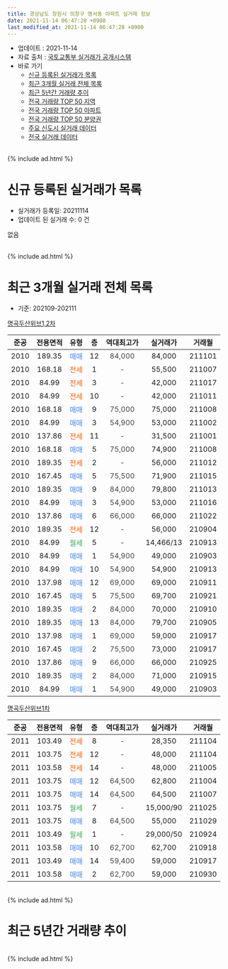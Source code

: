 ```yaml
---
title: 경상남도 창원시 의창구 명서동 아파트 실거래 정보
date: 2021-11-14 06:47:28 +0900
last_modified_at: 2021-11-14 06:47:28 +0900
---
```


* 업데이트 : 2021-11-14
* 자료 출처 : [국토교통부 실거래가 공개시스템](http://rt.molit.go.kr)
* 바로 가기
    * [신규 등록된 실거래가 목록](#신규-등록된-실거래가-목록)
    * [최근 3개월 실거래 전체 목록](#최근-3개월-실거래-전체-목록)
    * [최근 5년간 거래량 추이](#최근-5년간-거래량-추이)
    * [전국 거래량 TOP 50 지역](https://inasie.github.io/apt-trade-info/최근-3개월-전국에서-가장-거래가-많이-발생한-지역)
    * [전국 거래량 TOP 50 아파트](https://inasie.github.io/apt-trade-info/최근-3개월-전국에서-가장-거래가-많이-발생한-아파트)
    * [전국 거래량 TOP 50 분양권](https://inasie.github.io/apt-trade-info/최근-3개월-전국에서-가장-거래가-많이-발생한-분양권)
    * [주요 신도시 실거래 데이터](https://inasie.github.io/apt-trade-info/주요-신도시)
    * [전국 실거래 데이터](https://inasie.github.io/apt-trade-info/전국)
<br>
{% include ad.html %}
<br>

# 신규 등록된 실거래가 목록
* 실거래가 등록일: 20211114
* 업데이트 된 실거래 수: 0 건

없음

<br>
{% include ad.html %}
<br>

# 최근 3개월 실거래 전체 목록
* 기준: 202109-202111


[명곡두산위브1,2차](https://search.naver.com/search.naver?query=%EA%B2%BD%EC%83%81%EB%82%A8%EB%8F%84+%EC%B0%BD%EC%9B%90%EC%8B%9C+%EC%9D%98%EC%B0%BD%EA%B5%AC+%EB%AA%85%EC%84%9C%EB%8F%99+%EB%AA%85%EA%B3%A1%EB%91%90%EC%82%B0%EC%9C%84%EB%B8%8C1%2C2%EC%B0%A8)

|준공|전용면적|유형|층|역대최고가|실거래가|거래월|
|:---:|:---:|:---:|:---:|:---:|:---:|:---:|
|2010|189.35|<span style="color:#4285f3">매매</span>|12|<span style="color:#444444">84,000</span>|84,000|211101|
|2010|168.18|<span style="color:#ff5a00">전세</span>|1|<span style="color:#444444">-</span>|55,500|211007|
|2010|84.99|<span style="color:#ff5a00">전세</span>|3|<span style="color:#444444">-</span>|42,000|211017|
|2010|84.99|<span style="color:#ff5a00">전세</span>|10|<span style="color:#444444">-</span>|42,000|211011|
|2010|168.18|<span style="color:#4285f3">매매</span>|9|<span style="color:#444444">75,000</span>|75,000|211008|
|2010|84.99|<span style="color:#4285f3">매매</span>|3|<span style="color:#444444">54,900</span>|53,000|211002|
|2010|137.86|<span style="color:#ff5a00">전세</span>|11|<span style="color:#444444">-</span>|31,500|211001|
|2010|168.18|<span style="color:#4285f3">매매</span>|5|<span style="color:#444444">75,000</span>|74,900|211008|
|2010|189.35|<span style="color:#ff5a00">전세</span>|2|<span style="color:#444444">-</span>|56,000|211012|
|2010|167.45|<span style="color:#4285f3">매매</span>|5|<span style="color:#444444">75,500</span>|71,900|211015|
|2010|189.35|<span style="color:#4285f3">매매</span>|9|<span style="color:#444444">84,000</span>|79,800|211013|
|2010|84.99|<span style="color:#4285f3">매매</span>|3|<span style="color:#444444">54,900</span>|53,000|211016|
|2010|137.86|<span style="color:#4285f3">매매</span>|6|<span style="color:#444444">66,000</span>|66,000|211022|
|2010|189.35|<span style="color:#ff5a00">전세</span>|12|<span style="color:#444444">-</span>|56,000|210904|
|2010|84.99|<span style="color:#34a853">월세</span>|5|<span style="color:#444444">-</span>|14,466/13|210913|
|2010|84.99|<span style="color:#4285f3">매매</span>|1|<span style="color:#444444">54,900</span>|49,000|210903|
|2010|84.99|<span style="color:#4285f3">매매</span>|10|<span style="color:#444444">54,900</span>|54,900|210913|
|2010|137.98|<span style="color:#4285f3">매매</span>|12|<span style="color:#444444">69,000</span>|69,000|210911|
|2010|167.45|<span style="color:#4285f3">매매</span>|5|<span style="color:#444444">75,500</span>|69,700|210921|
|2010|189.35|<span style="color:#4285f3">매매</span>|2|<span style="color:#444444">84,000</span>|70,000|210910|
|2010|189.35|<span style="color:#4285f3">매매</span>|13|<span style="color:#444444">84,000</span>|79,700|210905|
|2010|137.98|<span style="color:#4285f3">매매</span>|1|<span style="color:#444444">69,000</span>|59,000|210917|
|2010|167.45|<span style="color:#4285f3">매매</span>|2|<span style="color:#444444">75,500</span>|73,000|210917|
|2010|137.86|<span style="color:#4285f3">매매</span>|9|<span style="color:#444444">66,000</span>|66,000|210925|
|2010|189.35|<span style="color:#4285f3">매매</span>|2|<span style="color:#444444">84,000</span>|71,000|210915|
|2010|84.99|<span style="color:#4285f3">매매</span>|1|<span style="color:#444444">54,900</span>|49,000|210903|

[명곡두산위브1차](https://search.naver.com/search.naver?query=%EA%B2%BD%EC%83%81%EB%82%A8%EB%8F%84+%EC%B0%BD%EC%9B%90%EC%8B%9C+%EC%9D%98%EC%B0%BD%EA%B5%AC+%EB%AA%85%EC%84%9C%EB%8F%99+%EB%AA%85%EA%B3%A1%EB%91%90%EC%82%B0%EC%9C%84%EB%B8%8C1%EC%B0%A8)

|준공|전용면적|유형|층|역대최고가|실거래가|거래월|
|:---:|:---:|:---:|:---:|:---:|:---:|:---:|
|2011|103.49|<span style="color:#ff5a00">전세</span>|8|<span style="color:#444444">-</span>|28,350|211104|
|2011|103.75|<span style="color:#ff5a00">전세</span>|12|<span style="color:#444444">-</span>|48,000|211104|
|2011|103.58|<span style="color:#ff5a00">전세</span>|14|<span style="color:#444444">-</span>|48,000|211005|
|2011|103.75|<span style="color:#4285f3">매매</span>|12|<span style="color:#444444">64,500</span>|62,800|211004|
|2011|103.75|<span style="color:#4285f3">매매</span>|14|<span style="color:#444444">64,500</span>|64,500|211007|
|2011|103.75|<span style="color:#34a853">월세</span>|7|<span style="color:#444444">-</span>|15,000/90|211025|
|2011|103.75|<span style="color:#4285f3">매매</span>|8|<span style="color:#444444">64,500</span>|55,000|211029|
|2011|103.49|<span style="color:#34a853">월세</span>|1|<span style="color:#444444">-</span>|29,000/50|210924|
|2011|103.58|<span style="color:#4285f3">매매</span>|10|<span style="color:#444444">62,700</span>|62,700|210918|
|2011|103.49|<span style="color:#4285f3">매매</span>|14|<span style="color:#444444">59,400</span>|59,000|210917|
|2011|103.58|<span style="color:#4285f3">매매</span>|2|<span style="color:#444444">62,700</span>|59,000|210930|


<br>
{% include ad.html %}
<br>

# 최근 5년간 거래량 추이


<div style="width:100%;">
    <canvas id="deal_progress" height="200"></canvas>
</div>

<script>
new Chart(document.getElementById("deal_progress"), {
    type: 'line',
    data: {
        labels: ['201611','201612','201701','201702','201703','201704','201705','201706','201707','201708','201709','201710','201711','201712','201801','201802','201803','201804','201805','201806','201807','201808','201809','201810','201811','201812','201901','201902','201903','201904','201905','201906','201907','201908','201909','201910','201911','201912','202001','202002','202003','202004','202005','202006','202007','202008','202009','202010','202011','202012','202101','202102','202103','202104','202105','202106','202107','202108','202109','202110','202111'],
        datasets: [{
            label: '매매',
            pointRadius: 1,
            data: [1, 3, 1, 2, 4, 1, 1, 1, 2, 0, 1, 1, 0, 1, 4, 0, 1, 3, 0, 1, 0, 0, 0, 2, 0, 2, 2, 1, 1, 2, 10, 7, 4, 5, 1, 7, 16, 12, 8, 10, 4, 7, 7, 24, 46, 11, 18, 10, 34, 10, 2, 1, 1, 10, 12, 4, 7, 9, 14, 10, 1],
            borderColor: "rgba(255, 201, 14, 1)",
            backgroundColor: "rgba(255, 201, 14, 0.5)",
            fill: false,
            lineTension: 0
        },{
            label: '전월세',
            pointRadius: 1,
            data: [1, 4, 4, 7, 6, 5, 4, 10, 2, 2, 2, 4, 8, 6, 12, 8, 7, 12, 7, 4, 7, 4, 3, 7, 4, 8, 2, 3, 2, 3, 4, 6, 4, 5, 10, 7, 7, 7, 12, 15, 5, 7, 5, 11, 3, 5, 1, 3, 8, 10, 15, 2, 1, 16, 4, 5, 2, 5, 3, 7, 2],
            borderColor: "rgba(0, 141, 185, 1)",
            backgroundColor: "rgba(0, 141, 185, 0.5)",
            fill: false,
            lineTension: 0
        }
        ]
    },
    options: {
        responsive: true,
        title: {
            display: false
        },
        tooltips: {
            mode: 'index',
            intersect: false
        },
        hover: {
            mode: 'nearest',
            intersect: true
        },
        scales: {
            xAxes: [{
                display: true,
                scaleLabel: {
                    display: true,
                    labelString: '년/월'
                }
            }],
            yAxes: [{
                display: true,
                ticks: {
                    suggestedMin: 0,
                },
                scaleLabel: {
                    display: true,
                    labelString: '실거래 수'
                }
            }]
        }
    }
});

</script>


<br>
{% include ad.html %}
<br>

